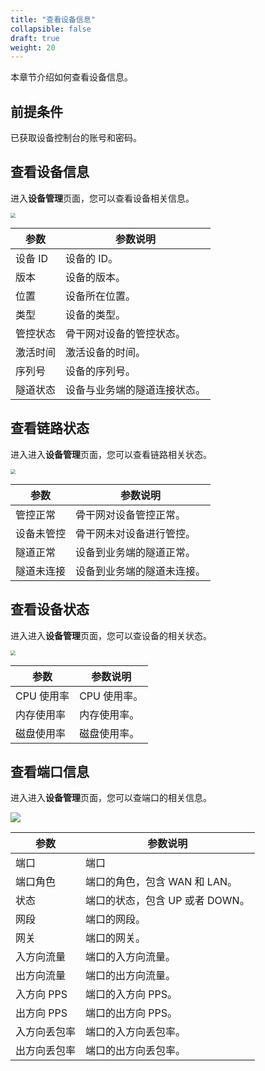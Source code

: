 ```yaml
---
title: "查看设备信息"
collapsible: false
draft: true
weight: 20
---
```


本章节介绍如何查看设备信息。

## 前提条件

已获取设备控制台的账号和密码。

## 查看设备信息

进入**设备管理**页面，您可以查看设备相关信息。

<img src="../../../_images/um_equip_mgmt_details.png" style="zoom:50%;" />

| 参数     | 参数说明                     |
| -------- | ---------------------------- |
| 设备 ID  | 设备的 ID。                  |
| 版本     | 设备的版本。                 |
| 位置     | 设备所在位置。               |
| 类型     | 设备的类型。                 |
| 管控状态 | 骨干网对设备的管控状态。     |
| 激活时间 | 激活设备的时间。             |
| 序列号   | 设备的序列号。               |
| 隧道状态 | 设备与业务端的隧道连接状态。 |

## 查看链路状态

进入进入**设备管理**页面，您可以查看链路相关状态。

<img src="../../../_images/um_equip_status.png" style="zoom:50%;" />

| 参数       | 参数说明                   |
| ---------- | -------------------------- |
| 管控正常   | 骨干网对设备管控正常。     |
| 设备未管控 | 骨干网未对设备进行管控。   |
| 隧道正常   | 设备到业务端的隧道正常。   |
| 隧道未连接 | 设备到业务端的隧道未连接。 |

## 查看设备状态

进入进入**设备管理**页面，您可以查设备的相关状态。

<img src="../../../_images/um_equip_status_details.png" style="zoom:50%;" />

| 参数       | 参数说明     |
| ---------- | ------------ |
| CPU 使用率 | CPU 使用率。 |
| 内存使用率 | 内存使用率。 |
| 磁盘使用率 | 磁盘使用率。 |

## 查看端口信息

进入进入**设备管理**页面，您可以查端口的相关信息。

![](../../../_images/um_equip_port.png)

| 参数         | 参数说明                        |
| ------------ | ------------------------------- |
| 端口         | 端口                            |
| 端口角色     | 端口的角色，包含 WAN 和 LAN。   |
| 状态         | 端口的状态，包含 UP 或者 DOWN。 |
| 网段         | 端口的网段。                    |
| 网关         | 端口的网关。                    |
| 入方向流量   | 端口的入方向流量。              |
| 出方向流量   | 端口的出方向流量。              |
| 入方向 PPS   | 端口的入方向 PPS。              |
| 出方向 PPS   | 端口的出方向 PPS。              |
| 入方向丢包率 | 端口的入方向丢包率。            |
| 出方向丢包率 | 端口的出方向丢包率。            |

